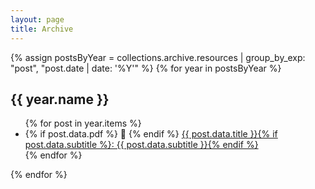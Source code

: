 ```yaml
---
layout: page
title: Archive
---
```


{% assign postsByYear = collections.archive.resources | group_by_exp: "post", "post.date | date: '%Y'" %}
{% for year in postsByYear %}
  <h2>{{ year.name }}</h2>
  <ul>
    {% for post in year.items %}
      <li>
        {% if post.data.pdf %}
        <span>📄</span>
        {% endif %}
        <a href="{{ post.relative_url }}">
          {{ post.data.title }}{% if post.data.subtitle %}: {{ post.data.subtitle }}{% endif %}
        </a>
      </li>
    {% endfor %}
  </ul>
{% endfor %}
